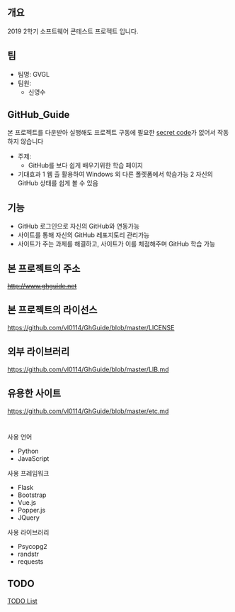 ## 개요
2019 2학기 소프트웨어 콘테스트 프로젝트 입니다.

## 팀
- 팀명: GVGL
- 팀원: 
  * 신영수

## GitHub_Guide
본 프로젝트를 다운받아 실행해도 프로젝트 구동에 필요한 [secret code](secret.py.md)가 없어서 작동하지 않습니다
- 주제:
  * GitHub를 보다 쉽게 배우기위한 학습 페이지
- 기대효과
  1 웹 츨 활용하여 Windows 외 다른 폴렛폼에서 학습가능
  2 자신의 GitHub 상태를 쉽게 볼 수 있음
  

## 기능
- GitHub 로그인으로 자신의 GitHub와 연동가능
- 사이트를 통해 자신의 GitHub 레포지토리 관리가능
- 사이트가 주는 과제를 해결하고, 사이트가 이를 체점해주며 GitHub 학습 가능

## 본 프로젝트의 주소
~~http://www.ghguide.net~~

## 본 프로젝트의 라이선스
https://github.com/vl0114/GhGuide/blob/master/LICENSE

## 외부 라이브러리
https://github.com/vl0114/GhGuide/blob/master/LIB.md

## 유용한 사이트
https://github.com/vl0114/GhGuide/blob/master/etc.md

# 


사용 언어
 - Python
 - JavaScript

사용 프레임워크
 - Flask
 - Bootstrap
 - Vue.js
 - Popper.js
 - JQuery

사용 라이브러리
 - Psycopg2
 - randstr
 - requests
 
## TODO
[TODO List](TODO.md)
